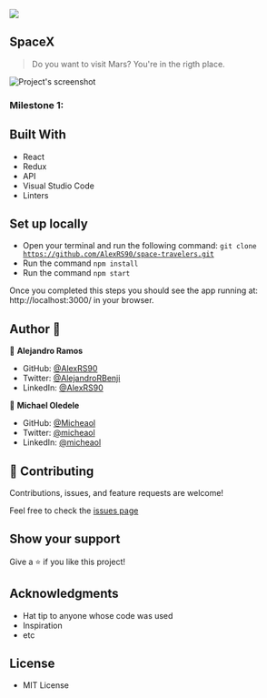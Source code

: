 ![](https://img.shields.io/badge/Microverse-blueviolet)

## SpaceX

> Do you want to visit Mars? You're in the rigth place.

![Project's screenshot](https://user-images.githubusercontent.com/88604987/146259073-a5319fd1-5547-497a-b281-6159b2e41cbc.png)

### Milestone 1:
 
 
## Built With

- React
- Redux
- API
- Visual Studio Code
- Linters

## Set up locally

- Open your terminal and run the following command: <code>git clone https://github.com/AlexRS90/space-travelers.git</code>
- Run the command <code>npm install</code>
- Run the command <code>npm start</code>

Once you completed this steps you should see the app running at: http://localhost:3000/ in your browser.

## Author 👤

👤 **Alejandro Ramos**

- GitHub: [@AlexRS90](https://github.com/AlexRS90)
- Twitter: [@AlejandroRBenji](https://twitter.com/AlejandroRBenji)
- LinkedIn: [@AlexRS90](https://www.linkedin.com/in/AlexRS90/)

👤 **Michael Oledele**

- GitHub: [@Micheaol](https://github.com/micheaol)
- Twitter: [@micheaol](https://twitter.com/micheaol)
- LinkedIn: [@micheaol](https://www.linkedin.com/in/micheaol/)

## 🤝 Contributing

Contributions, issues, and feature requests are welcome!

Feel free to check the [issues page](https://github.com/AlexRS90/space-travelers/issues)

## Show your support

Give a ⭐️ if you like this project!

## Acknowledgments

- Hat tip to anyone whose code was used
- Inspiration
- etc

## License

- MIT License

